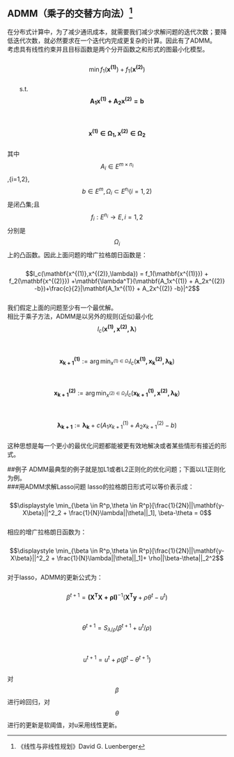## ADMM（乘子的交替方向法）[^1]

在分布式计算中，为了减少通讯成本，就需要我们减少求解问题的迭代次数；要降低迭代次数，就必然要求在一个迭代内完成更复杂的计算。因此有了ADMM。  
考虑具有线性约束并且目标函数是两个分开函数之和形式的图最小化模型。  
  $$\min f_1(\mathbf{x^{(1)}})+f_1(\mathbf{x^{(2)}})$$  
  s.t. $$\mathbf{A_1x^{(1)} + A_2x^{(2)} = b}$$  
    $$\mathbf{x^{(1)} \in \Omega_1,x^{(2)} \in \Omega_2}$$  
其中$$A_i \in E^{m\times n_i}$$,{i=1,2},$$b \in E^m, \Omega_i \subset E^{n_i}(i=1,2)$$是闭凸集;且$$f_i:E^{n_i} \to E, i=1,2$$分别是$$\Omega_i$$上的凸函数。因此上面问题的增广拉格朗日函数是：  
  $$l_c(\mathbf{x^{(1)},x^{(2)},\lambda}) = f_1(\mathbf{x^{(1)}}) + f_2(\mathbf{x^{(2)}}) +\mathbf{\lambda^T}(\mathbf{A_1x^{(1)} + A_2x^{(2)} -b})+\frac{c}{2}|\mathbf{A_1x^{(1)} + A_2x^{(2)} -b}|^2$$  
我们假定上面的问题至少有一个最优解。  
相比于乘子方法，ADMM是以另外的规则\(近似\)最小化$$l_c(\mathbf{x^{(1)},x^{(2)},\lambda}) $$  
  $$\mathbf{x_{k+1}^{(1)}}:= \arg \min_{x^{(1)\in \Omega_1}}l_c(\mathbf{x^{(1)},x_k^{(2)},\lambda_k})$$  
  $$\mathbf{x_{k+1}^{(2)}}:= \arg \min_{x^{(2)\in \Omega_2}}l_c(\mathbf{x_{k+1}^{(1)},x^{(2)},\lambda_k})$$  
  $$\mathbf{\lambda_{k+1}}:= \mathbf{\lambda_{k}} + c(A_1x_{k+1}^{(1)} + A_2x_{k+1}^{(2)} -b)$$  
这种思想是每一个更小的最优化问题都能被更有效地解决或者某些情形有接近的形式。

##例子
ADMM最典型的例子就是加L1或者L2正则化的优化问题；下面以L1正则化为例。    
###用ADMM求解Lasso问题
lasso的拉格朗日形式可以等价表示成：  
&emsp;&emsp;$$\displaystyle \min_{\beta \in R^p,\theta \in R^p}[\frac{1}{2N}||\mathbf{y-X\beta}||^2_2 + \frac{1}{N}\lambda||\theta||_1],  \beta-\theta = 0$$   
相应的增广拉格朗日函数为：  
&emsp;&emsp;$$\displaystyle \min_{\beta \in R^p,\theta \in R^p}[\frac{1}{2N}||\mathbf{y-X\beta}||^2_2 + \frac{1}{N}\lambda||\theta||_1]+ \rho||\beta-\theta||_2^2$$     
对于lasso，ADMM的更新公式为：   
&emsp;&emsp;$$\beta^{t+1} = \mathbf{(X^TX+\rho I)}^{-1}(\mathbf{X^Ty}+\rho \theta^t - u^t)$$     
&emsp;&emsp;$$\theta^{t+1} = S_{\lambda / \rho}(\beta^{t+1} + u^t/\rho)$$   
&emsp;&emsp;$$u^{t+1} =u^t +  \rho(\beta^{t} - \theta^{t+1})$$   
对$$\beta$$进行岭回归，对$$\theta$$进行的更新是软阈值，对u采用线性更新。  
[^1]: 《线性与非线性规划》David G. Luenberger


